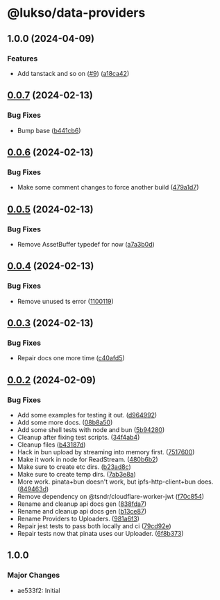 # @lukso/data-providers

## 1.0.0 (2024-04-09)


### Features

* Add tanstack and so on ([#9](https://github.com/lukso-network/tools-data-providers/issues/9)) ([a18ca42](https://github.com/lukso-network/tools-data-providers/commit/a18ca423363b7a2fd04ee0daffdce4fbb3a8e496))

## [0.0.7](https://github.com/lukso-network/tools-data-providers/compare/data-provider-base-v0.0.6...data-provider-base-v0.0.7) (2024-02-13)


### Bug Fixes

* Bump base ([b441cb6](https://github.com/lukso-network/tools-data-providers/commit/b441cb604a5001cfb1ec7b8369f65de342c332c5))

## [0.0.6](https://github.com/lukso-network/tools-data-providers/compare/data-provider-base-v0.0.5...data-provider-base-v0.0.6) (2024-02-13)


### Bug Fixes

* Make some comment changes to force another build ([479a1d7](https://github.com/lukso-network/tools-data-providers/commit/479a1d7a79333727df7a14df2302f5aefe8e4dda))

## [0.0.5](https://github.com/lukso-network/tools-data-providers/compare/data-provider-base-v0.0.4...data-provider-base-v0.0.5) (2024-02-13)


### Bug Fixes

* Remove AssetBuffer typedef for now ([a7a3b0d](https://github.com/lukso-network/tools-data-providers/commit/a7a3b0d6edea7258d3c2e2ff4cfbe2659260d682))

## [0.0.4](https://github.com/lukso-network/tools-data-providers/compare/data-provider-base-v0.0.3...data-provider-base-v0.0.4) (2024-02-13)


### Bug Fixes

* Remove unused ts error ([1100119](https://github.com/lukso-network/tools-data-providers/commit/110011969141912a92fe153d1a5fe4d15fac7cd7))

## [0.0.3](https://github.com/lukso-network/tools-data-providers/compare/data-provider-base-v0.0.2...data-provider-base-v0.0.3) (2024-02-13)


### Bug Fixes

* Repair docs one more time ([c40afd5](https://github.com/lukso-network/tools-data-providers/commit/c40afd5648f12e4bea6a6acffbc6df10df914a95))

## [0.0.2](https://github.com/lukso-network/tools-data-providers/compare/data-provider-base-v0.0.1...data-provider-base-v0.0.2) (2024-02-09)


### Bug Fixes

* Add some examples for testing it out. ([d964992](https://github.com/lukso-network/tools-data-providers/commit/d96499234be8b38e189a5d773e63568c8168322e))
* Add some more docs. ([08b8a50](https://github.com/lukso-network/tools-data-providers/commit/08b8a50e919d81b679f463bd7319b21f1fb0d381))
* Add some shell tests with node and bun ([5b94280](https://github.com/lukso-network/tools-data-providers/commit/5b9428095a038000f1d57b3a606870ec74b091ef))
* Cleanup after fixing test scripts. ([34f4ab4](https://github.com/lukso-network/tools-data-providers/commit/34f4ab40b3c0e88151fc27d220ce9d23718c0119))
* Cleanup files ([b43187d](https://github.com/lukso-network/tools-data-providers/commit/b43187d2982b643ff376a1a95a58c1c8202ca11a))
* Hack in bun upload by streaming into memory first. ([7517600](https://github.com/lukso-network/tools-data-providers/commit/7517600377ac3e1e961ea258eb916835c0ec0886))
* Make it work in node for ReadStream. ([480b6b2](https://github.com/lukso-network/tools-data-providers/commit/480b6b21f9de553a0cef0b23668440c72389ad21))
* Make sure to create etc dirs. ([b23ad8c](https://github.com/lukso-network/tools-data-providers/commit/b23ad8c4cf269079c8192c170cf1fd9998f7b7e6))
* Make sure to create temp dirs. ([7ab3e8a](https://github.com/lukso-network/tools-data-providers/commit/7ab3e8a8c2b5c5ab109f32e6541adf8cf61069ce))
* More work. pinata+bun doesn't work, but ipfs-http-client+bun does. ([849463d](https://github.com/lukso-network/tools-data-providers/commit/849463d426384308f57a075e0eb5a3fb676623fc))
* Remove dependency on @tsndr/cloudflare-worker-jwt ([f70c854](https://github.com/lukso-network/tools-data-providers/commit/f70c8541dd72cdeef2fc4c32f75f44c71adcc2df))
* Rename and cleanup api docs gen ([838fda7](https://github.com/lukso-network/tools-data-providers/commit/838fda7de308ada803236dc92918d685a1ead23a))
* Rename and cleanup api docs gen ([b13ce87](https://github.com/lukso-network/tools-data-providers/commit/b13ce87b7694d47d0ab3afaba2ca7fe9789a471a))
* Rename Providers to Uploaders. ([981a6f3](https://github.com/lukso-network/tools-data-providers/commit/981a6f3c3cfd8418a8158fd1552dcfad239fce8d))
* Repair jest tests to pass both locally and ci ([79cd92e](https://github.com/lukso-network/tools-data-providers/commit/79cd92e555fdbb0f0926c7273d20ba26426031de))
* Repair tests now that pinata uses our Uploader. ([6f8b373](https://github.com/lukso-network/tools-data-providers/commit/6f8b37366dbb602a31c0376e0da18cdd48c47549))

## 1.0.0

### Major Changes

- ae533f2: Initial
